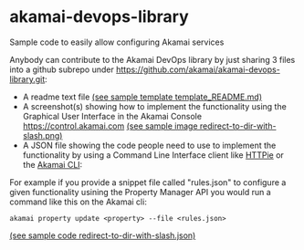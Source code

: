 # akamai-devops-library
Sample code to easily allow configuring Akamai services

Anybody can contribute to the Akamai DevOps library by just sharing 3 files into a github subrepo under https://github.com/akamai/akamai-devops-library.git: 

* A readme text file [(see sample template template_README.md)](./template_README.md)
* A screenshot(s) showing how to implement the functionality using the Graphical User Interface in the Akamai Console https://control.akamai.com [(see sample image redirect-to-dir-with-slash.png)](./redirect-to-dir-with-slash.png)
* A JSON file showing the code people need to use to implement the functionality by using a Command Line Interface client like [HTTPie](https://httpie.org/) or the [Akamai CLI](https://developer.akamai.com/cli/):

For example if you provide a snippet file called "rules.json" to configure a given functionality usining the Property Manager API you would run a command like this on the Akamai cli:
 ```
akamai property update <property> --file <rules.json>
```
[(see sample code redirect-to-dir-with-slash.json)](./redirect-to-dir-with-slash.json)
